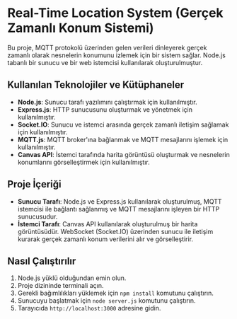 # Real-Time Location System (Gerçek Zamanlı Konum Sistemi)

Bu proje, MQTT protokolü üzerinden gelen verileri dinleyerek gerçek zamanlı olarak nesnelerin konumunu izlemek için bir sistem sağlar. Node.js tabanlı bir sunucu ve bir web istemcisi kullanılarak oluşturulmuştur.

## Kullanılan Teknolojiler ve Kütüphaneler

- **Node.js**: Sunucu tarafı yazılımını çalıştırmak için kullanılmıştır.
- **Express.js**: HTTP sunucusunu oluşturmak ve yönetmek için kullanılmıştır.
- **Socket.IO**: Sunucu ve istemci arasında gerçek zamanlı iletişim sağlamak için kullanılmıştır.
- **MQTT.js**: MQTT broker'ına bağlanmak ve MQTT mesajlarını işlemek için kullanılmıştır.
- **Canvas API**: İstemci tarafında harita görüntüsü oluşturmak ve nesnelerin konumlarını görselleştirmek için kullanılmıştır.

## Proje İçeriği

- **Sunucu Tarafı**: Node.js ve Express.js kullanılarak oluşturulmuş, MQTT istemcisi ile bağlantı sağlanmış ve MQTT mesajlarını işleyen bir HTTP sunucusudur.
- **İstemci Tarafı**: Canvas API kullanılarak oluşturulmuş bir harita görüntüsüdür. WebSocket (Socket.IO) üzerinden sunucu ile iletişim kurarak gerçek zamanlı konum verilerini alır ve görselleştirir.

## Nasıl Çalıştırılır

1. Node.js yüklü olduğundan emin olun.
2. Proje dizininde terminali açın.
3. Gerekli bağımlılıkları yüklemek için `npm install` komutunu çalıştırın.
4. Sunucuyu başlatmak için `node server.js` komutunu çalıştırın.
5. Tarayıcıda `http://localhost:3000` adresine gidin.

